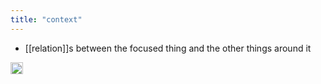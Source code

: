 ```yaml
---
title: "context"
---
```


- [[relation]]s between the focused thing and the other things around it

<img src='https://scrapbox.io/api/pages/nishio/en/icon' alt='en.icon' height="19.5"/>